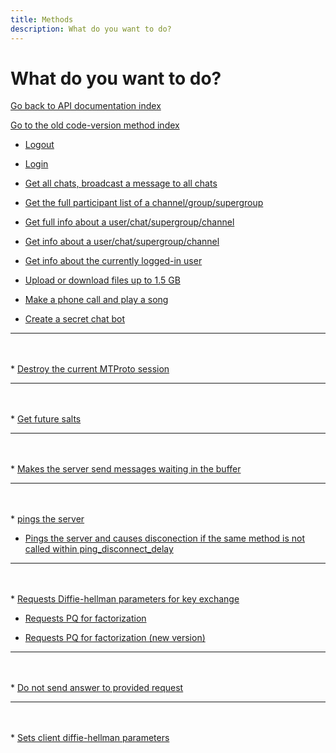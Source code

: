 ```yaml
---
title: Methods
description: What do you want to do?
---
```

# What do you want to do?  
[Go back to API documentation index](..)  

[Go to the old code-version method index](api_index.html)  

* [Logout](https://docs.madelineproto.xyz/logout.html)

* [Login](https://docs.madelineproto.xyz/docs/LOGIN.html)

* [Get all chats, broadcast a message to all chats](https://docs.madelineproto.xyz/docs/DIALOGS.html)

* [Get the full participant list of a channel/group/supergroup](https://docs.madelineproto.xyz/get_pwr_chat.html)

* [Get full info about a user/chat/supergroup/channel](https://docs.madelineproto.xyz/get_full_info.html)

* [Get info about a user/chat/supergroup/channel](https://docs.madelineproto.xyz/get_info.html)

* [Get info about the currently logged-in user](https://docs.madelineproto.xyz/get_self.html)

* [Upload or download files up to 1.5 GB](https://docs.madelineproto.xyz/docs/FILES.html)

* [Make a phone call and play a song](https://docs.madelineproto.xyz/docs/CALLS.html)

* [Create a secret chat bot](https://docs.madelineproto.xyz/docs/SECRET_CHATS.html)

***
<br><br>* <a href="destroy_session.html" name="destroy_session">Destroy the current MTProto session</a>  

***
<br><br>* <a href="get_future_salts.html" name="get_future_salts">Get future salts</a>  

***
<br><br>* <a href="http_wait.html" name="http_wait">Makes the server send messages waiting in the buffer</a>  

***
<br><br>* <a href="ping.html" name="ping">pings the server</a>  

* <a href="ping_delay_disconnect.html" name="ping_delay_disconnect">Pings the server and causes disconection if the same method is not called within ping_disconnect_delay</a>  

***
<br><br>* <a href="req_DH_params.html" name="req_DH_params">Requests Diffie-hellman parameters for key exchange</a>  

* <a href="req_pq.html" name="req_pq">Requests PQ for factorization</a>  

* <a href="req_pq_multi.html" name="req_pq_multi">Requests PQ for factorization (new version)</a>  

***
<br><br>* <a href="rpc_drop_answer.html" name="rpc_drop_answer">Do not send answer to provided request</a>  

***
<br><br>* <a href="set_client_DH_params.html" name="set_client_DH_params">Sets client diffie-hellman parameters</a>  

